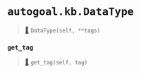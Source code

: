 # `autogoal.kb.DataType`

> [📝](https://github.com/autogal/autogoal/blob/main/autogoal/kb/_data.py#L279)
> `DataType(self, **tags)`

### `get_tag`

> [📝](https://github.com/autogoal/autogoal/blob/main/autogoal/kb/_data.py#L283)
> `get_tag(self, tag)`

